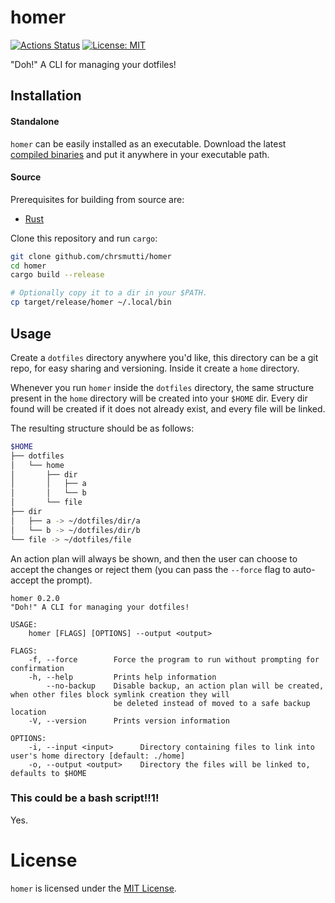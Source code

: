# homer

[![Actions Status](https://github.com/chrsmutti/homer/workflows/Rust/badge.svg)](https://github.com/chrsmutti/homer/actions)
[![License: MIT](https://img.shields.io/badge/License-MIT-yellow.svg)](https://opensource.org/licenses/MIT)

"Doh!" A CLI for managing your dotfiles!

## Installation

#### Standalone

`homer` can be easily installed as an executable. Download the latest
[compiled binaries](https://github.com/chrsmutti/homer/releases) and put it
anywhere in your executable path.

#### Source

Prerequisites for building from source are:

- [Rust](https://www.rust-lang.org/tools/install)

Clone this repository and run `cargo`:

```sh
git clone github.com/chrsmutti/homer
cd homer
cargo build --release

# Optionally copy it to a dir in your $PATH.
cp target/release/homer ~/.local/bin
```

## Usage

Create a `dotfiles` directory anywhere you'd like, this directory can be a git
repo, for easy sharing and versioning. Inside it create a `home` directory.

Whenever you run `homer` inside the `dotfiles` directory, the same structure
present in the `home` directory will be created into your `$HOME` dir. Every
dir found will be created if it does not already exist, and every file will
be linked.

The resulting structure should be as follows:

```bash
$HOME
├── dotfiles
│   └── home
│       ├── dir
│       │   ├── a
│       │   └── b
│       └── file
├── dir
│   ├── a -> ~/dotfiles/dir/a
│   └── b -> ~/dotfiles/dir/b
└── file -> ~/dotfiles/file
```

An action plan will always be shown, and then the user can choose to accept the changes
or reject them (you can pass the `--force` flag to auto-accept the prompt).

```
homer 0.2.0
"Doh!" A CLI for managing your dotfiles!

USAGE:
    homer [FLAGS] [OPTIONS] --output <output>

FLAGS:
    -f, --force        Force the program to run without prompting for confirmation
    -h, --help         Prints help information
        --no-backup    Disable backup, an action plan will be created, when other files block symlink creation they will
                       be deleted instead of moved to a safe backup location
    -V, --version      Prints version information

OPTIONS:
    -i, --input <input>      Directory containing files to link into user's home directory [default: ./home]
    -o, --output <output>    Directory the files will be linked to, defaults to $HOME
```

### This could be a bash script!!1!

Yes.

# License

`homer` is licensed under the [MIT License](https://opensource.org/licenses/MIT).
